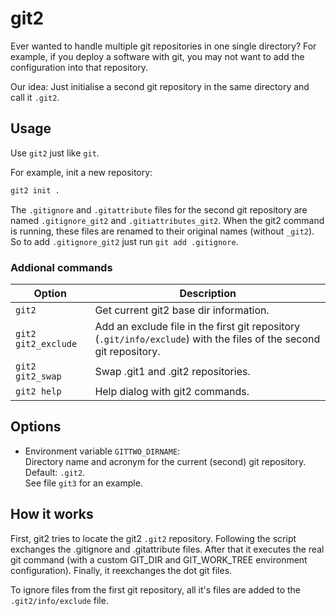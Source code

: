 # git2

Ever wanted to handle multiple git repositories in one single directory? For example, if you deploy a software with git, you may not want to add the configuration into that repository.

Our idea: Just initialise a second git repository in the same directory and call it `.git2`.

## Usage

Use `git2` just like `git`.

For example, init a new repository:

```sh
git2 init .
```

The ``.gitignore`` and ``.gitattribute`` files for the second git repository are named ``.gitignore_git2`` and ``.gitiattributes_git2``. When the git2 command is running, these files are renamed to their original names (without ``_git2``). So to add ``.gitignore_git2`` just run ``git add .gitignore``.

### Addional commands

<table>
  <thead>
  <tr>
    <th>Option</th>
    <th>Description</th>
  </tr>
  </thead>
  <tbody>
  <tr>
    <td><code>git2</code></td>
    <td>Get current git2 base dir information.</td>
  </tr>
  <tr>
    <td><code>git2 git2_exclude</code></td>
    <td>Add an exclude file in the first git repository (<code>.git/info/exclude</code>) with the files of the second git repository.</td>
  </tr>
  <tr>
    <td><code>git2 git2_swap</code></td>
    <td>Swap .git1 and .git2 repositories.</td>
  </tr>
  <tr>
    <td><code>git2 help</code></td>
    <td>Help dialog with git2 commands.</td>
  </tr>
  </tbody>
</table>

## Options

* Environment variable `GITTWO_DIRNAME`:  
  Directory name and acronym for the current (second) git repository. Default: `.git2`.  
  See file `git3` for an example.

## How it works

First, git2 tries to locate the git2 `.git2` repository.
Following the script exchanges the .gitignore and .gitattribute files.
After that it executes the real git command (with a custom GIT_DIR and GIT_WORK_TREE environment configuration).
Finally, it reexchanges the dot git files.

To ignore files from the first git repository, all it's files are added to the `.git2/info/exclude` file.

